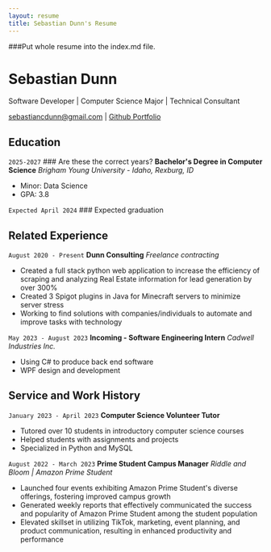 ```yaml
---
layout: resume
title: Sebastian Dunn's Resume
---
```


###Put whole resume into the index.md file.


# Sebastian Dunn
Software Developer | Computer Science Major | Technical Consultant

<div id="webaddress">
<a href="sebastiancdunn@gmail.com">sebastiancdunn@gmail.com</a>
| <a href="github.com/axolmain">Github Portfolio</a>
</div>

<!-- https://www.monique.tech/the-art-of-markdown -->


## Education

`2025-2027`  ### Are these the correct years?
__Bachelor's Degree in Computer Science__
_Brigham Young University - Idaho, Rexburg, ID_

- Minor: Data Science
- GPA: 3.8

`Expected April 2024`   ### Expected graduation

## Related Experience

`August 2020 - Present`
__Dunn Consulting__
_Freelance contracting_
- Created a full stack python web application to increase the efficiency of scraping and analyzing Real Estate information for lead generation by over 300%
- Created 3 Spigot plugins in Java for Minecraft servers to minimize server stress
- Working to find solutions with companies/individuals to automate and improve tasks
with technology

`May 2023 - August 2023`
__Incoming - Software Engineering Intern__
_Cadwell Industries Inc._
- Using C# to produce back end software 
- WPF design and development


## Service and Work History

`January 2023 - April 2023`
__Computer Science Volunteer Tutor__
- Tutored over 10 students in introductory computer science courses
- Helped students with assignments and projects
- Specialized in Python and MySQL

`August 2022 - March 2023`
__Prime Student Campus Manager__
_Riddle and Bloom | Amazon Prime Student_
- Launched four events exhibiting Amazon Prime Student's diverse offerings, fostering improved campus growth
- Generated weekly reports that effectively communicated the success and popularity of Amazon Prime Student among the student population
- Elevated skillset in utilizing TikTok, marketing, event planning, and product communication, resulting in enhanced productivity and performance





<!-- ### Footer

Last updated: May 2013 -->